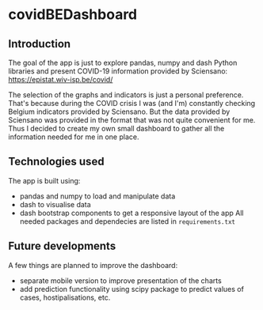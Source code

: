 # covidBEDashboard

## Introduction

The goal of the app is just to explore pandas, numpy and dash Python libraries and present COVID-19 information provided by Sciensano:
https://epistat.wiv-isp.be/covid/

The selection of the graphs and indicators is just a personal preference. That's because during the COVID crisis I was (and I'm) constantly checking Belgium indicators provided by Sciensano. But the data provided by Sciensano was provided in the format that was not quite convenient for me.
Thus I decided to create my own small dashboard to gather all the information needed for me in one place.

## Technologies used

The app is built using:
* pandas and numpy to load and manipulate data
* dash to visualise data
* dash bootstrap components to get a responsive layout of the app
All needed packages and dependecies are listed in `requirements.txt`

## Future developments

A few things are planned to improve the dashboard:
* separate mobile version to improve presentation of the charts
* add prediction functionality using scipy package to predict values of cases, hostipalisations, etc.